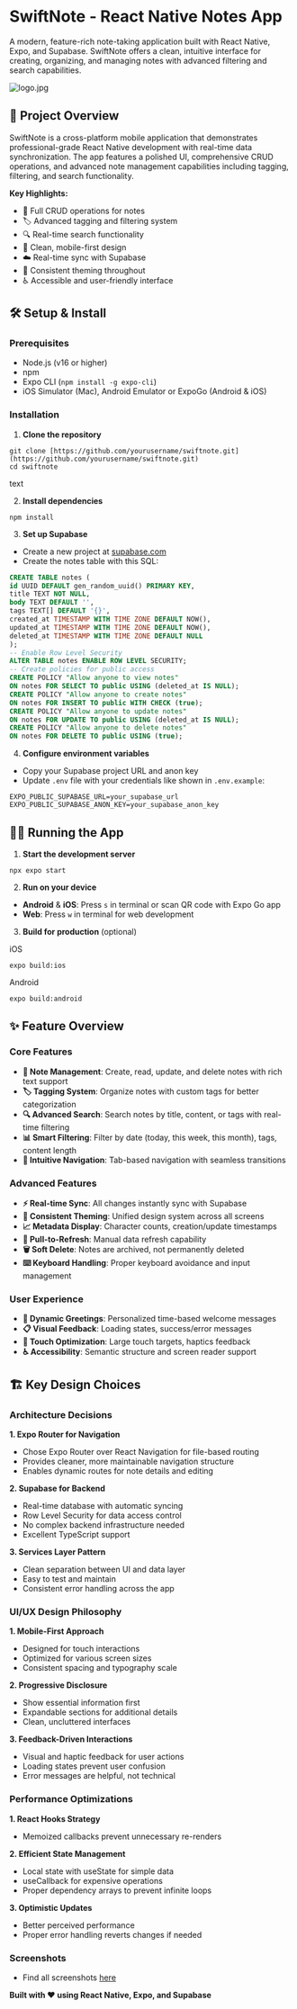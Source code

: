 # SwiftNote - React Native Notes App

A modern, feature-rich note-taking application built with React Native, Expo, and Supabase. SwiftNote offers a clean, intuitive interface for creating, organizing, and managing notes with advanced filtering and search capabilities.

![logo.jpg](assets/images/logo.jpg)

## 🚀 Project Overview

SwiftNote is a cross-platform mobile application that demonstrates professional-grade React Native development with real-time data synchronization. The app features a polished UI, comprehensive CRUD operations, and advanced note management capabilities including tagging, filtering, and search functionality.

**Key Highlights:**
- 📝 Full CRUD operations for notes
- 🏷️ Advanced tagging and filtering system
- 🔍 Real-time search functionality
- 📱 Clean, mobile-first design
- ☁️ Real-time sync with Supabase
- 🎨 Consistent theming throughout
- ♿ Accessible and user-friendly interface

## 🛠️ Setup & Install

### Prerequisites
- Node.js (v16 or higher)
- npm 
- Expo CLI (`npm install -g expo-cli`)
- iOS Simulator (Mac), Android Emulator or ExpoGo (Android & iOS)

### Installation

1. **Clone the repository**

```
git clone [https://github.com/yourusername/swiftnote.git](https://github.com/yourusername/swiftnote.git)
cd swiftnote
```
text

2. **Install dependencies**


```
npm install
```



3. **Set up Supabase**
- Create a new project at [supabase.com](https://supabase.com)
- Create the notes table with this SQL:
```sql
CREATE TABLE notes (
id UUID DEFAULT gen_random_uuid() PRIMARY KEY,
title TEXT NOT NULL,
body TEXT DEFAULT '',
tags TEXT[] DEFAULT '{}',
created_at TIMESTAMP WITH TIME ZONE DEFAULT NOW(),
updated_at TIMESTAMP WITH TIME ZONE DEFAULT NOW(),
deleted_at TIMESTAMP WITH TIME ZONE DEFAULT NULL
);
-- Enable Row Level Security
ALTER TABLE notes ENABLE ROW LEVEL SECURITY;
-- Create policies for public access
CREATE POLICY "Allow anyone to view notes"
ON notes FOR SELECT TO public USING (deleted_at IS NULL);
CREATE POLICY "Allow anyone to create notes"
ON notes FOR INSERT TO public WITH CHECK (true);
CREATE POLICY "Allow anyone to update notes"
ON notes FOR UPDATE TO public USING (deleted_at IS NULL);
CREATE POLICY "Allow anyone to delete notes"
ON notes FOR DELETE TO public USING (true);
```


4. **Configure environment variables**
- Copy your Supabase project URL and anon key
- Update `.env` file with your credentials like shown in `.env.example`:

```
EXPO_PUBLIC_SUPABASE_URL=your_supabase_url
EXPO_PUBLIC_SUPABASE_ANON_KEY=your_supabase_anon_key
```

## 🏃‍♂️ Running the App

1. **Start the development server**

```
npx expo start
```

2. **Run on your device**
- **Android** & **iOS**: Press `s` in terminal or scan QR code with Expo Go app
- **Web**: Press `w` in terminal for web development

3. **Build for production** (optional)

iOS
```
expo build:ios
```
Android
```
expo build:android
```

## ✨ Feature Overview

### Core Features
- **📝 Note Management**: Create, read, update, and delete notes with rich text support
- **🏷️ Tagging System**: Organize notes with custom tags for better categorization
- **🔍 Advanced Search**: Search notes by title, content, or tags with real-time filtering
- **📊 Smart Filtering**: Filter by date (today, this week, this month), tags, content length
- **📱 Intuitive Navigation**: Tab-based navigation with seamless transitions

### Advanced Features
- **⚡ Real-time Sync**: All changes instantly sync with Supabase
- **🎨 Consistent Theming**: Unified design system across all screens
- **📈 Metadata Display**: Character counts, creation/update timestamps
- **🔄 Pull-to-Refresh**: Manual data refresh capability
- **🗑️ Soft Delete**: Notes are archived, not permanently deleted
- **⌨️ Keyboard Handling**: Proper keyboard avoidance and input management

### User Experience
- **🌅 Dynamic Greetings**: Personalized time-based welcome messages
- **📋 Visual Feedback**: Loading states, success/error messages
- **🎯 Touch Optimization**: Large touch targets, haptics feedback
- **♿ Accessibility**: Semantic structure and screen reader support

## 🏗️ Key Design Choices

### Architecture Decisions

**1. Expo Router for Navigation**
- Chose Expo Router over React Navigation for file-based routing
- Provides cleaner, more maintainable navigation structure
- Enables dynamic routes for note details and editing

**2. Supabase for Backend**
- Real-time database with automatic syncing
- Row Level Security for data access control
- No complex backend infrastructure needed
- Excellent TypeScript support

**3. Services Layer Pattern**

 - Clean separation between UI and data layer
- Easy to test and maintain
- Consistent error handling across the app

### UI/UX Design Philosophy

**1. Mobile-First Approach**
- Designed for touch interactions
- Optimized for various screen sizes
- Consistent spacing and typography scale

**2. Progressive Disclosure**
- Show essential information first
- Expandable sections for additional details
- Clean, uncluttered interfaces

**3. Feedback-Driven Interactions**
- Visual and haptic feedback for user actions
- Loading states prevent user confusion
- Error messages are helpful, not technical

### Performance Optimizations

**1. React Hooks Strategy**
 - Memoized callbacks prevent unnecessary re-renders

**2. Efficient State Management**
- Local state with useState for simple data
- useCallback for expensive operations
- Proper dependency arrays to prevent infinite loops

**3. Optimistic Updates**
- Better perceived performance
- Proper error handling reverts changes if needed

### Screenshots 
- Find all screenshots [here](https://drive.google.com/drive/folders/1Rl56Tn7qUgrjYHUCxqQoA3UGacHNwETh?usp=sharing)

**Built with ❤️ using React Native, Expo, and Supabase**

